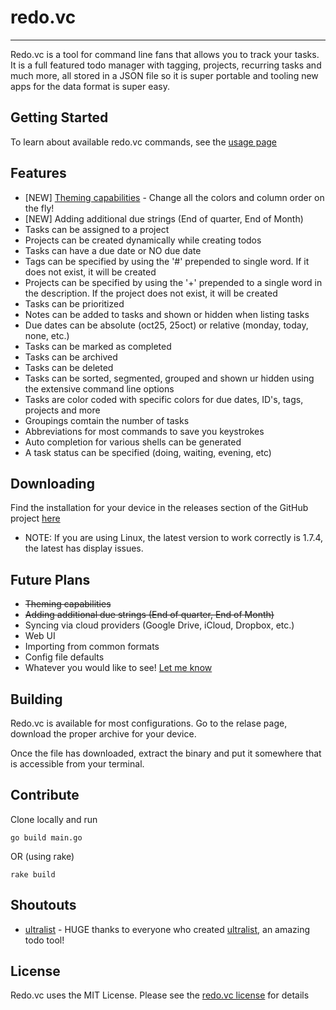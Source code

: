# redo.vc
---
Redo.vc is a tool for command line fans that allows you to track your tasks. It is a full featured todo manager with tagging, projects, recurring tasks and much more, all stored in a JSON file so it is super portable and tooling new apps for the data format is super easy.

## Getting Started
To learn about available redo.vc commands, see the [usage page](https://redo.vc/usage/)

## Features
* [NEW] [Theming capabilities](https://redo.vc/theming) - Change all the colors and column order on the fly!
* [NEW] Adding additional due strings (End of quarter, End of Month)
* Tasks can be assigned to a project
* Projects can be created dynamically while creating todos
* Tasks can have a due date or NO due date
* Tags can be specified by using the '#' prepended to single word. If it does not exist, it will be created
* Projects can be specified by using the '+' prepended to a single word in the description. If the project does not exist, it will be created
* Tasks can be prioritized
* Notes can be added to tasks and shown or hidden when listing tasks
* Due dates can be absolute (oct25, 25oct) or relative (monday, today, none, etc.)
* Tasks can be marked as completed
* Tasks can be archived
* Tasks can be deleted
* Tasks can be sorted, segmented, grouped and shown ur hidden using the extensive command line options
* Tasks are color coded with specific colors for due dates, ID's, tags, projects and more
* Groupings comtain the number of tasks
* Abbreviations for most commands to save you keystrokes
* Auto completion for various shells can be generated
* A task status can be specified (doing, waiting, evening, etc)

## Downloading
Find the installation for your device in the releases section of the GitHub project [here](https://github.com/sottey/redo.vc/releases)
* NOTE: If you are using Linux, the latest version to work correctly is 1.7.4, the latest has display issues. 

## Future Plans
* ~~Theming capabilities~~
* ~~Adding additional due strings (End of quarter, End of Month)~~
* Syncing via cloud providers (Google Drive, iCloud, Dropbox, etc.)
* Web UI
* Importing from common formats
* Config file defaults
* Whatever you would like to see! [Let me know](https://github.com/sottey/redo.vc/discussions)


## Building

Redo.vc is available for most configurations. Go to the relase page, download the proper archive for your device. 

Once the file has downloaded, extract the binary and put it somewhere that is accessible from your terminal.

## Contribute

Clone locally and run
```
go build main.go
```

OR (using rake)
```
rake build
```

## Shoutouts

* [ultralist](https://github.com/gammons/ultralist) - HUGE thanks to everyone who created [ultralist](https://github.com/gammons/ultralist), an amazing todo tool!


## License

Redo.vc uses the MIT License. Please see the [redo.vc license](https://github.com/sottey/redo.vc/blob/main/LICENSE) for details